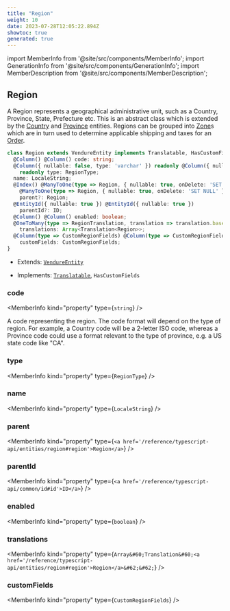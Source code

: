 ```yaml
---
title: "Region"
weight: 10
date: 2023-07-28T12:05:22.894Z
showtoc: true
generated: true
---
```

<!-- This file was generated from the Vendure source. Do not modify. Instead, re-run the "docs:build" script -->
import MemberInfo from '@site/src/components/MemberInfo';
import GenerationInfo from '@site/src/components/GenerationInfo';
import MemberDescription from '@site/src/components/MemberDescription';


## Region

<GenerationInfo sourceFile="packages/core/src/entity/region/region.entity.ts" sourceLine="22" packageName="@vendure/core" />

A Region represents a geographical administrative unit, such as a Country, Province, State, Prefecture etc.
This is an abstract class which is extended by the <a href='/reference/typescript-api/entities/country#country'>Country</a> and <a href='/reference/typescript-api/entities/province#province'>Province</a> entities.
Regions can be grouped into <a href='/reference/typescript-api/entities/zone#zone'>Zone</a>s which are in turn used to determine applicable shipping and taxes for an <a href='/reference/typescript-api/entities/order#order'>Order</a>.

```ts title="Signature"
class Region extends VendureEntity implements Translatable, HasCustomFields {
  @Column() @Column() code: string;
  @Column({ nullable: false, type: 'varchar' }) readonly @Column({ nullable: false, type: 'varchar' })
    readonly type: RegionType;
  name: LocaleString;
  @Index() @ManyToOne(type => Region, { nullable: true, onDelete: 'SET NULL' }) @Index()
    @ManyToOne(type => Region, { nullable: true, onDelete: 'SET NULL' })
    parent?: Region;
  @EntityId({ nullable: true }) @EntityId({ nullable: true })
    parentId?: ID;
  @Column() @Column() enabled: boolean;
  @OneToMany(type => RegionTranslation, translation => translation.base, { eager: true }) @OneToMany(type => RegionTranslation, translation => translation.base, { eager: true })
    translations: Array<Translation<Region>>;
  @Column(type => CustomRegionFields) @Column(type => CustomRegionFields)
    customFields: CustomRegionFields;
}
```
* Extends: <code><a href='/reference/typescript-api/entities/vendure-entity#vendureentity'>VendureEntity</a></code>


* Implements: <code><a href='/reference/typescript-api/entities/interfaces#translatable'>Translatable</a></code>, <code>HasCustomFields</code>



<div className="members-wrapper">

### code

<MemberInfo kind="property" type={`string`}   />

A code representing the region. The code format will depend on the type of region. For
example, a Country code will be a 2-letter ISO code, whereas a Province code could use
a format relevant to the type of province, e.g. a US state code like "CA".
### type

<MemberInfo kind="property" type={`RegionType`}   />


### name

<MemberInfo kind="property" type={`LocaleString`}   />


### parent

<MemberInfo kind="property" type={`<a href='/reference/typescript-api/entities/region#region'>Region</a>`}   />


### parentId

<MemberInfo kind="property" type={`<a href='/reference/typescript-api/common/id#id'>ID</a>`}   />


### enabled

<MemberInfo kind="property" type={`boolean`}   />


### translations

<MemberInfo kind="property" type={`Array&#60;Translation&#60;<a href='/reference/typescript-api/entities/region#region'>Region</a>&#62;&#62;`}   />


### customFields

<MemberInfo kind="property" type={`CustomRegionFields`}   />




</div>
